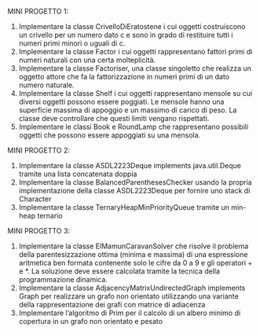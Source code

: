MINI PROGETTO 1: <br>
1. Implementare la classe CrivelloDiEratostene i cui oggetti costruiscono un crivello per un numero dato c e sono in grado di restituire tutti i numeri primi minori o uguali di c.<br> 
2. Implementare la classe Factor i cui oggetti rappresentano fattori primi di numeri naturali con una certa molteplicità.<br>
3. Implementare la classe Factoriser, una classe singoletto che realizza un oggetto attore che fa la fattorizzazione in numeri primi di un dato numero naturale.<br>
4. Implementare la classe Shelf i cui oggetti rappresentano mensole su cui diversi oggetti possono essere poggiati. Le mensole hanno una superficie massima di appoggio e un massimo di carico di peso. La classe deve controllare che questi limiti vengano rispettati.<br>
5. Implementare le classi Book e RoundLamp che rappresentano possibili oggetti che possono essere appoggiati su una mensola. <br>

MINI PROGETTO 2: <br>
1. Implementare la classe ASDL2223Deque<E> implements java.util.Deque<E> tramite una lista concatenata doppia<br>
2. Implementare la classe BalancedParenthesesChecker usando la propria implementazione della classe ASDL2223Deque<E> per fornire uno stack di Character<br>
3. Implementare la classe TernaryHeapMinPriorityQueue tramite un min-heap ternario<br>

MINI PROGETTO 3: <br>
1. Implementare la classe ElMamunCaravanSolver che risolve il problema della parentesizzazione ottima (minima e massima) di una espressione aritmetica ben formata contenente solo le cifre da 0 a 9 e gli operatori + e *. La soluzione deve essere calcolata tramite la tecnica della programmazione dinamica.<br>
2. Implementare la classe AdjacencyMatrixUndirectedGraph<L> implements Graph<L> per realizzare un grafo non orientato utilizzando una variante della rappresentazione dei grafi con matrice di adiacenza<br>
3. Implementare l’algoritmo di Prim per il calcolo di un albero minimo di copertura in un grafo non orientato e pesato <br>

